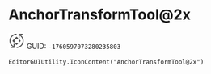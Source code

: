 # AnchorTransformTool@2x
![](/img/AnchorTransformTool@2x.png)
GUID: `-1760597073280235803`
```
EditorGUIUtility.IconContent("AnchorTransformTool@2x")
```
